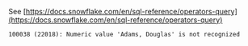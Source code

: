 See [https://docs.snowflake.com/en/sql-reference/operators-query](https://docs.snowflake.com/en/sql-reference/operators-query)
```
100038 (22018): Numeric value 'Adams, Douglas' is not recognized
```

